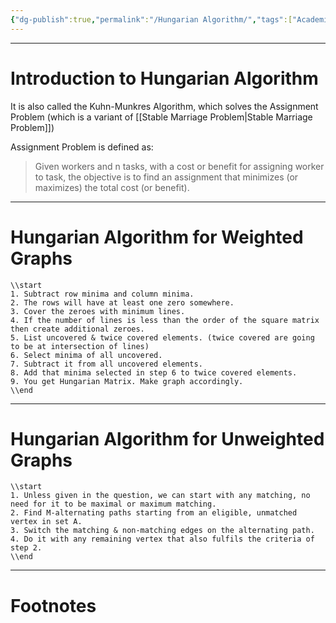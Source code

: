 ```yaml
---
{"dg-publish":true,"permalink":"/Hungarian Algorithm/","tags":["Academics"]}
---
```


---
# Introduction to Hungarian Algorithm
It is also called the Kuhn-Munkres Algorithm, which solves the Assignment Problem (which is a variant of [[Stable Marriage Problem\|Stable Marriage Problem]])

Assignment Problem is defined as:
> Given workers and n tasks, with a cost or benefit for assigning worker to task, the objective is to find an assignment that minimizes (or maximizes) the total cost (or benefit).

---
# Hungarian Algorithm for Weighted Graphs
```
\\start
1. Subtract row minima and column minima.
2. The rows will have at least one zero somewhere.
3. Cover the zeroes with minimum lines.
4. If the number of lines is less than the order of the square matrix then create additional zeroes.
5. List uncovered & twice covered elements. (twice covered are going to be at intersection of lines)
6. Select minima of all uncovered.
7. Subtract it from all uncovered elements.
8. Add that minima selected in step 6 to twice covered elements.
9. You get Hungarian Matrix. Make graph accordingly.
\\end
```

---
# Hungarian Algorithm for Unweighted Graphs
```
\\start
1. Unless given in the question, we can start with any matching, no need for it to be maximal or maximum matching.
2. Find M-alternating paths starting from an eligible, unmatched vertex in set A.
3. Switch the matching & non-matching edges on the alternating path.
4. Do it with any remaining vertex that also fulfils the criteria of step 2.
\\end
```


---
# Footnotes